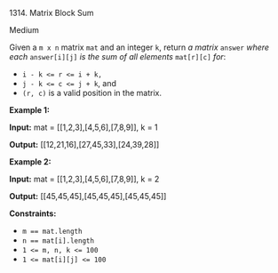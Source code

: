 1314\. Matrix Block Sum

Medium

Given a `m x n` matrix `mat` and an integer `k`, return _a matrix_ `answer` _where each_ `answer[i][j]` _is the sum of all elements_ `mat[r][c]` _for_:

*   `i - k <= r <= i + k,`
*   `j - k <= c <= j + k`, and
*   `(r, c)` is a valid position in the matrix.

**Example 1:**

**Input:** mat = [[1,2,3],[4,5,6],[7,8,9]], k = 1

**Output:** [[12,21,16],[27,45,33],[24,39,28]]

**Example 2:**

**Input:** mat = [[1,2,3],[4,5,6],[7,8,9]], k = 2

**Output:** [[45,45,45],[45,45,45],[45,45,45]]

**Constraints:**

*   `m == mat.length`
*   `n == mat[i].length`
*   `1 <= m, n, k <= 100`
*   `1 <= mat[i][j] <= 100`